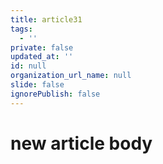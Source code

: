 ```yaml
---
title: article31
tags:
  - ''
private: false
updated_at: ''
id: null
organization_url_name: null
slide: false
ignorePublish: false
---
```

# new article body
